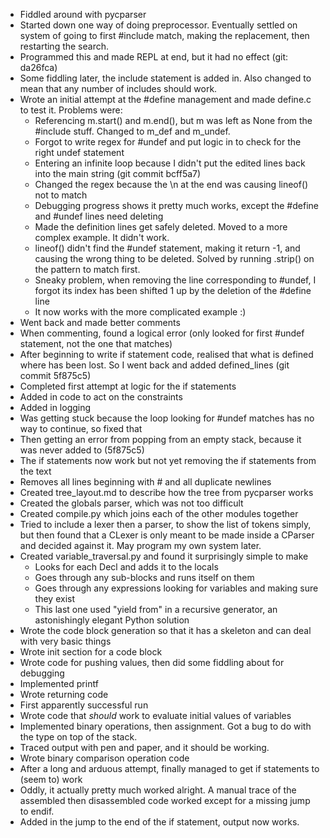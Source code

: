 * Fiddled around with pycparser
* Started down one way of doing preprocessor. Eventually settled on system of going to first #include match, making the
  replacement, then restarting the search.
* Programmed this and made REPL at end, but it had no effect (git: da26fca)
* Some fiddling later, the include statement is added in. Also changed to mean that any number of includes should work.
* Wrote an initial attempt at the #define management and made define.c to test it. Problems were:
  * Referencing m.start() and m.end(), but m was left as None from the #include stuff. Changed to m_def and m_undef.
  * Forgot to write regex for #undef and put logic in to check for the right undef statement
  * Entering an infinite loop because I didn't put the edited lines back into the main string (git commit bcff5a7)
  * Changed the regex because the \n at the end was causing lineof() not to match
  * Debugging progress shows it pretty much works, except the #define and #undef lines need deleting
  * Made the definition lines get safely deleted. Moved to a more complex example. It didn't work.
  * lineof() didn't find the #undef statement, making it return -1, and causing the wrong thing to be deleted.
    Solved by running .strip() on the pattern to match first.
  * Sneaky problem, when removing the line corresponding to #undef, I forgot its index has been shifted 1 up by the
    deletion of the #define line
  * It now works with the more complicated example :)
* Went back and made better comments
* When commenting, found a logical error (only looked for first #undef statement, not the one that matches)
* After beginning to write if statement code, realised that what is defined where has been lost. So I went back and
  added defined_lines (git commit 5f875c5)
* Completed first attempt at logic for the if statements
* Added in code to act on the constraints
* Added in logging
* Was getting stuck because the loop looking for #undef matches has no way to continue, so fixed that
* Then getting an error from popping from an empty stack, because it was never added to (5f875c5)
* The if statements now work but not yet removing the if statements from the text
* Removes all lines beginning with # and all duplicate newlines
* Created tree_layout.md to describe how the tree from pycparser works
* Created the globals parser, which was not too difficult
* Created compile.py which joins each of the other modules together
* Tried to include a lexer then a parser, to show the list of tokens simply, but then found that a CLexer is only meant
  to be made inside a CParser and decided against it. May program my own system later.
* Created variable_traversal.py and found it surprisingly simple to make
  * Looks for each Decl and adds it to the locals
  * Goes through any sub-blocks and runs itself on them
  * Goes through any expressions looking for variables and making sure they exist
  * This last one used "yield from" in a recursive generator, an astonishingly elegant Python solution
* Wrote the code block generation so that it has a skeleton and can deal with very basic things
* Wrote init section for a code block
* Wrote code for pushing values, then did some fiddling about for debugging
* Implemented printf
* Wrote returning code
* First apparently successful run
* Wrote code that *should* work to evaluate initial values of variables
* Implemented binary operations, then assignment. Got a bug to do with the type on top of the stack.
* Traced output with pen and paper, and it should be working.
* Wrote binary comparison operation code
* After a long and arduous attempt, finally managed to get if statements to (seem to) work
* Oddly, it actually pretty much worked alright. A manual trace of the assembled then disassembled code
  worked except for a missing jump to endif.
* Added in the jump to the end of the if statement, output now works.